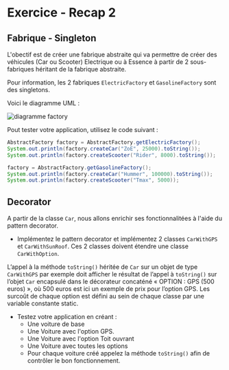 # Exercice - Recap 2

## Fabrique - Singleton

L'obectif est de créer une fabrique abstraite qui va permettre de créer des véhicules (Car ou Scooter) Electrique ou à Essence à partir de 2 sous-fabriques héritant de la fabrique abstraite.

Pour information, les 2 fabriques ```ElectricFactory``` et ```GasolineFactory``` sont des singletons.

Voici le diagramme UML :

![diagramme factory](img/factory2.png)

Pout tester votre application, utilisez le code suivant :

``` java
AbstractFactory factory = AbstractFactory.getElectricFactory();
System.out.println(factory.createCar("ZoE", 25000).toString());
System.out.println(factory.createScooter("Rider", 8000).toString());

factory = AbstractFactory.getGasolineFactory();
System.out.println(factory.createCar("Hummer", 100000).toString());
System.out.println(factory.createScooter("Tmax", 5000));
```

## Decorator

A partir de la classe ```Car```, nous allons enrichir ses fonctionnalitées à l'aide du pattern decorator.

* Implémentez le pattern decorator et implémentez 2 classes ```CarWithGPS``` et ```CarWithSunRoof```. Ces 2 classes doivent étendre une classe ```CarWithOption```.

L’appel à la méthode ```toString()``` héritée de ```Car``` sur un objet de type ```CarWithGPS``` par exemple doit afficher le résultat de l’appel à ```toString()``` sur l’objet ```Car``` encapsulé dans le décorateur concaténé « OPTION : GPS (500 euros) », où 500 euros est ici un exemple de prix pour l’option GPS. Les surcoût de chaque option est défini au sein de chaque classe par une variable constante static.

* Testez votre application en créant :
  * Une voiture de base
  * Une Voiture avec l'option GPS.
  * Une Voiture avec l'option Toit ouvrant
  * Une Voiture avec toutes les options
  * Pour chaque voiture créé appelez la méthode ```toString()``` afin de contrôler le bon fonctionnement.
